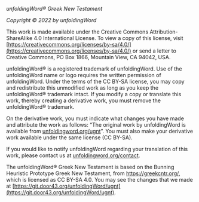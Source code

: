 *unfoldingWord® Greek New Testament*

*Copyright © 2022 by unfoldingWord*

This work is made available under the Creative Commons Attribution-ShareAlike 4.0 International License. To view a copy of this license, visit [https://creativecommons.org/licenses/by-sa/4.0/](https://creativecommons.org/licenses/by-sa/4.0/) or send a letter to Creative Commons, PO Box 1866, Mountain View, CA 94042, USA.

unfoldingWord® is a registered trademark of unfoldingWord. Use of the unfoldingWord name or logo requires the written permission of unfoldingWord. Under the terms of the CC BY-SA license, you may copy and redistribute this unmodified work as long as you keep the unfoldingWord® trademark intact. If you modify a copy or translate this work, thereby creating a derivative work, you must remove the unfoldingWord® trademark.

On the derivative work, you must indicate what changes you have made and attribute the work as follows: “The original work by unfoldingWord is available from [unfoldingword.org/ugnt](https://www.unfoldingword.org/ugnt)”. You must also make your derivative work available under the same license (CC BY-SA).

If you would like to notify unfoldingWord regarding your translation of this work, please contact us at [unfoldingword.org/contact](https://www.unfoldingword.org/contact).

The unfoldingWord® Greek New Testament is based on the Bunning Heuristic Prototype Greek New Testament, from https://greekcntr.org/, which is licensed as CC BY-SA 4.0. You may see the changes that we made at [https://git.door43.org/unfoldingWord/ugnt](https://git.door43.org/unfoldingWord/ugnt).
